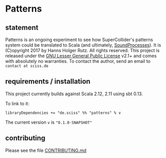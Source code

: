 # Patterns

## statement

Patterns is an ongoing experiment to see how SuperCollider's patterns system could be translated to Scala (and ultimately, [SoundProcesses](https://github.com/Sciss/SoundProcesses)).
It is (C)opyright 2017 by Hanns Holger Rutz. All rights reserved. This project is released under the [GNU Lesser General Public License](https://raw.github.com/Sciss/Patterns/master/LICENSE) v2.1+ and comes with absolutely no warranties. To contact the author, send an email to `contact at sciss.de`

## requirements / installation

This project currently builds against Scala 2.12, 2.11 using sbt 0.13.

To link to it:

    libraryDependencies += "de.sciss" %% "patterns" % v

The current version `v` is `"0.1.0-SNAPSHOT"`

## contributing

Please see the file [CONTRIBUTING.md](CONTRIBUTING.md)

